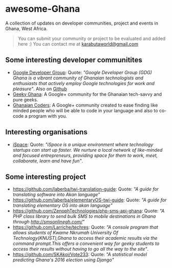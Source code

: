 # awesome-Ghana
A collection of updates on developer communities, project and events in Ghana, West Africa.

> You can submit your community or project to be evaluated and added here :) You can contact me at karabutaworld@gmail.com

## Some interesting developer communitites
* [Google Developer Group](http://accra.gdgghana.com/): Quote: *"Google Developer Group (GDG) Ghana is a vibrant community of Ghanaian technologists and enthusiasts that actively employ Google technologies for work and pleasure"*. Also on [Github](https://github.com/GDGGhana)
* [Geeky Ghana](https://plus.google.com/u/1/communities/117737931098874085145): A Google+ community for the Ghanaian tech-savvy and pure geeks.
* [Ghanaian Coders](https://plus.google.com/u/1/communities/102050284893699144230): A Google+ community created to ease finding like minded people who will be able to code in your language and also to co-code a program with you. 

## Interesting organisations
* [iSpace](http://ispacegh.com/): Quote: *"iSpace is a unique environment where technology startups can start up faster. We nurture a local network of like-minded and focused entrepreneurs, providing space for them to work, meet, collaborate, learn and have fun"*.

## Some interesting project
* https://github.com/laberba/twi-translation-guide: Quote: *"A guide for translating software into Akan language"*
* https://github.com/laberba/elementaryOS-twi-guide: Quote: *"A guide for translating elementary OS into akan language"*
* https://github.com/ZenophTechnologies/php-sms-api-ghana: Quote: *"A PHP class library to send bulk SMS to mobile destinations in Ghana through http://smsonlinegh.com/"*
* https://github.com/Larriche/techres: Quote: *"A console program that allows students of Kwame Nkrumah University Of Technology(KNUST),Ghana to access their academic results via the command prompt.This offers a convenient way for geeky students to access their results without having to go all the way to the site"*.
* https://github.com/SKAkoi/Vote233: Quote: *"A statistical model predicting Ghana's 2016 election using Django"*
